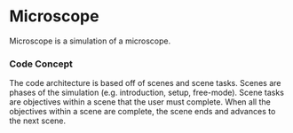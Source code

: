 # Microscope
Microscope is a simulation of a microscope.
### Code Concept
The code architecture is based off of scenes and scene tasks. Scenes are phases of the simulation (e.g. introduction, setup, free-mode). Scene tasks are objectives within a scene that the user must complete. When all the objectives within a scene are complete, the scene ends and advances to the next scene.
